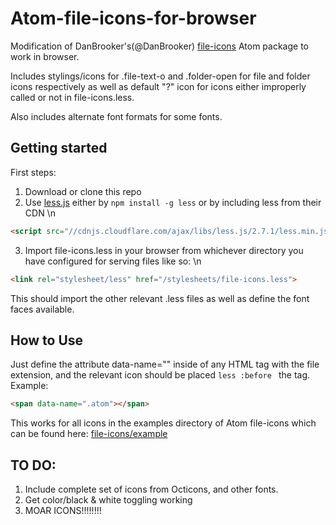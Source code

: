 # Atom-file-icons-for-browser
Modification of DanBrooker's(@DanBrooker) [file-icons](https://github.com/DanBrooker/file-icons) Atom package to work in browser.

Includes stylings/icons for .file-text-o and .folder-open for file and folder icons respectively as well as default "?" icon for icons either improperly called or not in file-icons.less.

Also includes alternate font formats for some fonts.

## Getting started

First steps:
  1. Download or clone this repo
  2. Use [less.js](http://lesscss.org/) either by `npm install -g less` or by including less from their CDN \n
  ```html
  <script src="//cdnjs.cloudflare.com/ajax/libs/less.js/2.7.1/less.min.js"></script>
  ```
  3. Import file-icons.less in your browser from whichever directory you have configured for serving files like so: \n
  ```html
  <link rel="stylesheet/less" href="/stylesheets/file-icons.less">
  ```
  This should import the other relevant .less files as well as define the font faces available.

## How to Use

Just define the attribute data-name="" inside of any HTML tag with the file extension, and the relevant icon should be placed ```less :before ``` the tag.
Example:
```html
<span data-name=".atom"></span>
```

This works for all icons in the examples directory of Atom file-icons which can be found here: [file-icons/example](https://github.com/DanBrooker/file-icons/tree/master/examples)


## TO DO:

1. Include complete set of icons from Octicons, and other fonts.
2. Get color/black & white toggling working
3. MOAR ICONS!!!!!!!!
